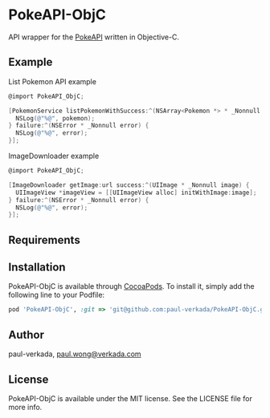 # PokeAPI-ObjC
API wrapper for the [PokeAPI](https://pokeapi.co/) written in Objective-C.

## Example

List Pokemon API example
```objective-c
@import PokeAPI_ObjC;

[PokemonService listPokemonWithSuccess:^(NSArray<Pokemon *> * _Nonnull pokemon) {
  NSLog(@"%@", pokemon);
} failure:^(NSError * _Nonnull error) {
  NSLog(@"%@", error);
}];
```

ImageDownloader example
```objective-c
@import PokeAPI_ObjC;

[ImageDownloader getImage:url success:^(UIImage * _Nonnull image) {
  UIImageView *imageView = [[UIImageView alloc] initWithImage:image];
} failure:^(NSError * _Nonnull error) {
  NSLog(@"%@", error);
}];
```

## Requirements

## Installation

PokeAPI-ObjC is available through [CocoaPods](https://cocoapods.org). To install
it, simply add the following line to your Podfile:

```ruby
pod 'PokeAPI-ObjC', :git => 'git@github.com:paul-verkada/PokeAPI-ObjC.git'
```

## Author

paul-verkada, paul.wong@verkada.com

## License

PokeAPI-ObjC is available under the MIT license. See the LICENSE file for more info.
